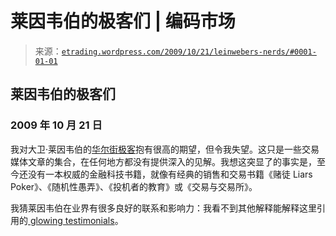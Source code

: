 <!--yml

分类：未分类

日期：2024-05-12 19:38:27

-->

# 莱因韦伯的极客们 | 编码市场

> 来源：[`etrading.wordpress.com/2009/10/21/leinwebers-nerds/#0001-01-01`](https://etrading.wordpress.com/2009/10/21/leinwebers-nerds/#0001-01-01)

## 莱因韦伯的极客们

### 2009 年 10 月 21 日

我对大卫·莱因韦伯的[华尔街极客](http://nerdsonwallstreet.typepad.com)抱有很高的期望，但令我失望。这只是一些交易媒体文章的集合，在任何地方都没有提供深入的见解。我想这突显了的事实是，至今还没有一本权威的金融科技书籍，就像有经典的销售和交易书籍《赌徒 Liars Poker》、《随机性愚弄》、《投机者的教育》或《交易与交易所》。

我猜莱因韦伯在业界有很多良好的联系和影响力：我看不到其他解释能解释这里引用的[ glowing testimonials](http://nerdsonwallstreet.typepad.com)。

